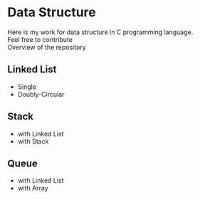 # Data Structure
Here is my work for data structure in C programming language.  
Feel free to contribute  
Overview of the repository

## Linked List
- Single
- Doubly-Circular

## Stack
- with Linked List
- with Stack

## Queue
- with Linked List
- with Array
